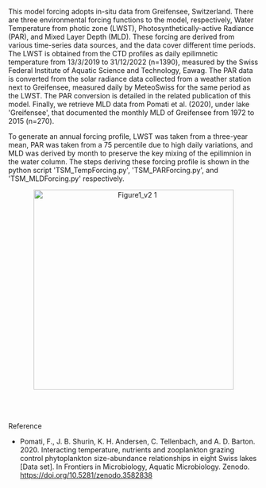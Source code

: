 This model forcing adopts in-situ data from  Greifensee, Switzerland. 
There are three environmental forcing functions to the model, respectively, Water Temperature from photic zone (LWST), Photosynthetically-active Radiance (PAR), and Mixed Layer Depth (MLD). 
These forcing are derived from various time-series data sources, and the data cover different time periods. The LWST is obtained from the CTD profiles as daily epilimnetic temperature from 13/3/2019 to 31/12/2022 (n=1390), measured by the Swiss Federal Institute of Aquatic Science and Technology, Eawag. The PAR data is converted from the solar radiance data collected from a weather station next to Greifensee, measured daily by MeteoSwiss for the same period as the LWST. The PAR conversion is detailed in the related publication of this model. Finally, we retrieve MLD data from Pomati et al. (2020), under lake 'Greifensee', that documented the monthly MLD of Greifensee from 1972 to 2015 (n=270).

To generate an annual forcing profile, LWST was taken from a three-year mean, PAR was taken from a 75 percentile due to high daily variations, and MLD was derived by month to preserve the key mixing of the epilimnion in the water column. The steps deriving these forcing profile is shown in the python script 'TSM_TempForcing.py', 'TSM_PARForcing.py', and 'TSM_MLDForcing.py' respectively.

<p align="center">
  <img width="403" alt="Figure1_v2 1" src="https://github.com/Debbcwing/TempSizeMod/assets/51200142/7aa79bf9-705e-4312-b2d0-2849bc4d074c">

<br/><br/>                                     
Reference
+ Pomati, F., J. B. Shurin, K. H. Andersen, C. Tellenbach, and A. D. Barton. 2020. Interacting temperature, nutrients and zooplankton grazing control phytoplankton size-abundance relationships in eight Swiss lakes [Data set]. In Frontiers in Microbiology, Aquatic Microbiology. Zenodo. https://doi.org/10.5281/zenodo.3582838
